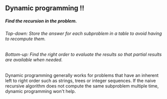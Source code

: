 ## Dynamic programming !!

##### Find the recursion in the problem.
###### Top-down: Store the answer for each subproblem in a table to avoid having to recompute them.
###### Bottom-up: Find the right order to evaluate the results so that partial results are available when needed.
Dynamic programming generally works for problems that have an inherent left to right order such as strings, trees or integer sequences. If the naive recursive algorithm does not compute the same subproblem multiple time, dynamic programming won't help.